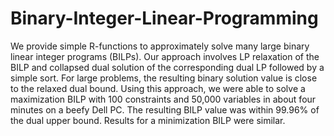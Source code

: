 # Binary-Integer-Linear-Programming
We provide simple R-functions to approximately solve many large binary linear integer programs (BILPs).  Our approach involves LP relaxation of the BILP and collapsed dual solution of the corresponding dual LP followed by a simple sort.  For large problems, the resulting binary solution value is close to the relaxed dual bound.  Using this approach, we were able to solve a maximization BILP with 100 constraints and 50,000 variables in about four minutes on a beefy Dell PC.  The resulting BILP value was within 99.96% of the dual upper bound.  Results for a minimization BILP were similar.
